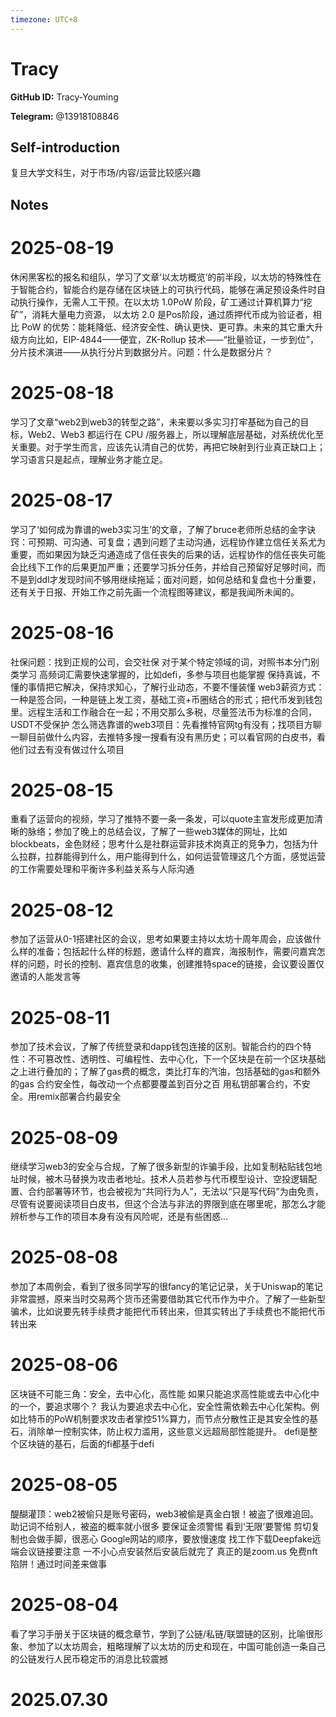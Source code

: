 ```yaml
---
timezone: UTC+8
---
```


# Tracy

**GitHub ID:** Tracy-Youming

**Telegram:** @13918108846

## Self-introduction

复旦大学文科生，对于市场/内容/运营比较感兴趣

## Notes

<!-- Content_START -->
# 2025-08-19

休闲黑客松的报名和组队，学习了文章‘以太坊概览’的前半段，以太坊的特殊性在于智能合约，智能合约是存储在区块链上的可执行代码，能够在满足预设条件时自动执行操作，无需人工干预。在以太坊 1.0PoW 阶段，矿工通过计算机算力“挖矿”，消耗大量电力资源， 以太坊 2.0 是Pos阶段，通过质押代币成为验证者，相比 PoW 的优势：能耗降低、经济安全性、确认更快、更可靠。未来的其它重大升级方向比如，EIP-4844——便宜，ZK-Rollup 技术——“批量验证，一步到位”，分片技术演进——从执行分片到数据分片。问题：什么是数据分片？

# 2025-08-18

学习了文章“web2到web3的转型之路”，未来要以多实习打牢基础为自己的目标，Web2、Web3 都运行在 CPU /服务器上，所以理解底层基础，对系统优化至关重要。对于学生而言，应该先认清自己的优势，再把它映射到行业真正缺口上；学习语言只是起点，理解业务才能立足。

# 2025-08-17

学习了‘如何成为靠谱的web3实习生’的文章，了解了bruce老师所总结的金字诀窍：可预期、可沟通、可复盘；遇到问题了主动沟通，远程协作建立信任关系尤为重要，而如果因为缺乏沟通造成了信任丧失的后果的话，远程协作的信任丧失可能会比线下工作的后果更加严重；还要学习拆分任务，并给自己预留好足够时间，而不是到ddl才发现时间不够用继续拖延；面对问题，如何总结和复盘也十分重要，还有关于日报、开始工作之前先画一个流程图等建议，都是我闻所未闻的。

# 2025-08-16

社保问题：找到正规的公司，会交社保
对于某个特定领域的词，对照书本分门别类学习
高频词汇需要快速掌握的，比如defi，多参与项目也能掌握
保持真诚，不懂的事情把它解决，保持求知心，了解行业动态，不要不懂装懂
web3薪资方式：一种是签合同，一种是链上发工资，基础工资+币圈结合的形式；把代币发到钱包里。远程生活和工作融合在一起；不用交那么多税，尽量签法币为标准的合同，USDT不受保护
怎么筛选靠谱的web3项目：先看推特官网tg有没有；找项目方聊一聊目前做什么内容，去推特多搜一搜看有没有黑历史；可以看官网的白皮书，看他们过去有没有做过什么项目

# 2025-08-15

重看了运营向的视频，学习了推特不要一条一条发，可以quote主宣发形成更加清晰的脉络；参加了晚上的总结会议，了解了一些web3媒体的网址，比如blockbeats，金色财经；思考什么是社群运营非技术岗真正的竞争力，包括为什么拉群，拉群能得到什么，用户能得到什么，如何运营管理这几个方面，感觉运营的工作需要处理和平衡许多利益关系与人际沟通

# 2025-08-12

参加了运营从0-1搭建社区的会议，思考如果要主持以太坊十周年周会，应该做什么样的准备；包括起什么样的标题，邀请什么样的嘉宾，海报制作，需要问嘉宾怎样的问题，时长的控制、嘉宾信息的收集，创建推特space的链接，会议要设置仅邀请的人能发言等

# 2025-08-11

参加了技术会议，了解了传统登录和dapp钱包连接的区别。智能合约的四个特性：不可篡改性、透明性、可编程性、去中心化，下一个区块是在前一个区块基础之上进行叠加的；了解了gas费的概念，类比打车的汽油，包括基础的gas和额外的gas
合约安全性，每改动一个点都要覆盖到百分之百
用私钥部署合约，不安全。用remix部署合约最安全

# 2025-08-09

继续学习web3的安全与合规，了解了很多新型的诈骗手段，比如复制粘贴钱包地址时候，被木马替换为攻击者地址。技术人员若参与代币模型设计、空投逻辑配置、合约部署等环节，也会被视为“共同行为人”，无法以“只是写代码”为由免责，尽管有说要阅读项目白皮书，但这个合法与非法的界限到底在哪里呢，那怎么才能辨析参与工作的项目本身有没有风险呢，还是有些困惑...

# 2025-08-08

参加了本周例会，看到了很多同学写的很fancy的笔记记录，关于Uniswap的笔记非常震撼，原来当时交易两个货币还需要借助其它代币作为中介。了解了一些新型骗术，比如说要先转手续费才能把代币转出来，但其实转出了手续费也不能把代币转出来

# 2025-08-06

区块链不可能三角：安全，去中心化，高性能
如果只能追求高性能或去中心化中的一个，要追求哪个？
我认为要追求去中心化，安全性需依赖去中心化架构。例如比特币的PoW机制要求攻击者掌控51%算力，而节点分散性正是其安全性的基石，消除单一控制实体，防止权力滥用，这些意义远超局部性能提升。
defi是整个区块链的基石，后面的fi都基于defi

# 2025-08-05

醍醐灌顶：web2被偷只是账号密码，web3被偷是真金白银！被盗了很难追回。
助记词不给别人，被盗的概率就小很多
要保证金须警惕
看到‘无限’要警惕
剪切复制也会做手脚，很恶心
Google网站的顺序，要放慢速度
找工作下载Deepfake远端会议链接要注意 一不小心点安装然后安装后就完了 真正的是zoom.us
免费nft陷阱！通过时间差来做事

# 2025-08-04

看了学习手册关于区块链的概念章节，学到了公链/私链/联盟链的区别，比喻很形象、参加了以太坊周会，粗略理解了以太坊的历史和现在，中国可能创造一条自己的公链发行人民币稳定币的消息比较震撼


# 2025.07.30


<!-- Content_END -->
